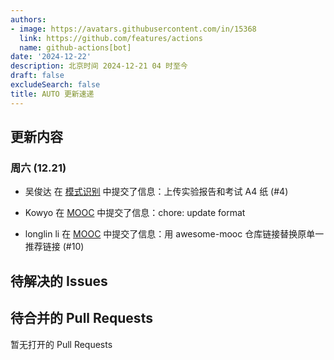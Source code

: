 ```yaml
---
authors:
- image: https://avatars.githubusercontent.com/in/15368
  link: https://github.com/features/actions
  name: github-actions[bot]
date: '2024-12-22'
description: 北京时间 2024-12-21 04 时至今
draft: false
excludeSearch: false
title: AUTO 更新速递
---
```


## 更新内容

### 周六 (12.21)

- 吴俊达 在 [模式识别](https://github.com/HITSZ-OpenAuto/AUTO5024) 中提交了信息：上传实验报告和考试 A4 纸 (#4)

- Kowyo 在 [MOOC](https://github.com/HITSZ-OpenAuto/MOOC) 中提交了信息：chore: update format

- longlin li 在 [MOOC](https://github.com/HITSZ-OpenAuto/MOOC) 中提交了信息：用 awesome-mooc 仓库链接替换原单一推荐链接 (#10)

## 待解决的 Issues

## 待合并的 Pull Requests

暂无打开的 Pull Requests
